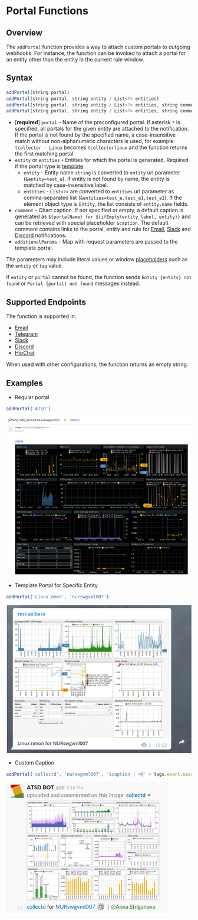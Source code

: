 # Portal Functions

## Overview

The `addPortal` function provides a way to attach custom portals to outgoing webhooks. For instance, the function can be invoked to attach a portal for an entity other than the entity in the current rule window.

## Syntax

```javascript
addPortal(string portal)
addPortal(string portal, string entity / List<?> entities)
addPortal(string portal, string entity / List<?> entities, string comment)
addPortal(string portal, string entity / List<?> entities, string comment, [] additionalParams)
```

* [**required**] `portal` - Name of the preconfigured portal. If asterisk `*` is specified, all portals for the given entity are attached to the notification. If the portal is not found by the specified name, a case-insensitive match without non-alphanumeric characters is used, for example `tcollector - Linux` becomes `tcollectorlinux` and the function returns the first matching portal.
* `entity` or `entities` - Entities for which the portal is generated. Required if the portal type is [template](../portals/portals-overview.md#template-portals).
  * `entity` - Entity name `string` is converted to `entity` url parameter (`&entity=test_e`). If entity is not found by name, the entity is matched by case-insensitive label.
  * `entities` - `List<?>` are converted to `entities` url parameter as comma-separated list (`&entities=test_e,test_e1,test_e2`). If the element object type is `Entity`, the list consists of `entity.name` fields.
* `comment` - Chart caption. If not specified or empty, a default caption is generated as `${portalName} for ${ifEmpty(entity_label, entity)}` and can be retrieved with special placeholder `$caption`. The default comment contains links to the portal, entity and rule for [Email](email.md), [Slack](notifications/slack.md) and [Discord](notifications/discord.md) notifications.
* `additionalParams` - Map with request parameters are passed to the template portal.

The parameters may include literal values or window [placeholders](placeholders.md) such as the `entity` or `tag` value.

If `entity` or `portal` cannot be found, the function sends `Entity {entity} not found` or `Portal {portal} not found` messages instead.

## Supported Endpoints

The function is supported in:

* [Email](email.md)
* [Telegram](notifications/telegram.md)
* [Slack](notifications/slack.md)
* [Discord](notifications/discord.md)
* [HipChat](notifications/hipchat.md)

When used with other configurations, the function returns an empty string.

## Examples

* Regular portal

```javascript
addPortal('ATSD')
```

![](./images/functions-portal-1.png)

* Template Portal for Specific Entity

```javascript
addPortal('Linux nmon', 'nurswgvml007')
```

![](./images/functions-portal-2.png)

* Custom Caption

```javascript
addPortal('collectd', 'nurswgvml007', '$caption | <@' + tags.event.user + '>')
```

![](./images/functions-portal-3.png)
